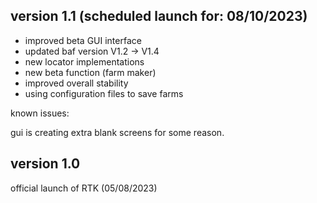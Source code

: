 ## version 1.1 (scheduled launch for: 08/10/2023)

- improved beta GUI interface
- updated baf version V1.2 -> V1.4
- new locator implementations
- new beta function (farm maker)
- improved overall stability
- using configuration files to save farms

known issues: 

gui is creating extra blank screens for some reason.

## version 1.0

official launch of RTK (05/08/2023)
